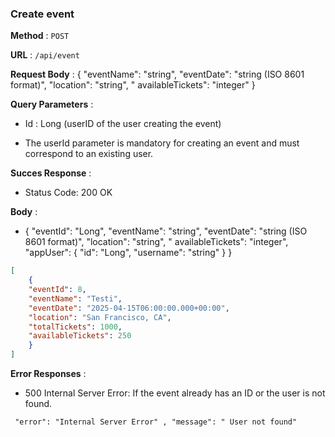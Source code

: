 ### Create event
**Method** : `POST`

**URL** : `/api/event`

**Request Body** : { "eventName": "string", "eventDate": "string (ISO 8601 format)", "location": "string", "
availableTickets": "integer" }

**Query Parameters** :

- Id : Long (userID of the user creating the event)

- The userId parameter is mandatory for creating an event and must correspond to an existing user.

**Succes Response** :

- Status Code: 200 OK

**Body** : 

- { "eventId": "Long", "eventName": "string", "eventDate": "string (ISO 8601 format)", "location": "string", "
availableTickets": "integer", "appUser": { "id": "Long", "username": "string" } }

```json
[
    {
    "eventId": 8,
    "eventName": "Testi",
    "eventDate": "2025-04-15T06:00:00.000+00:00",
    "location": "San Francisco, CA",
    "totalTickets": 1000,
    "availableTickets": 250
    }
]
```

**Error Responses** :

- 500 Internal Server Error: If the event already has an ID or the user is not found. 
```
 "error": "Internal Server Error" , "message": " User not found"
```

